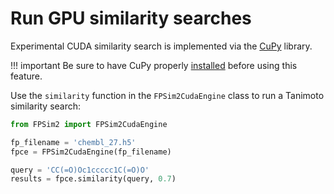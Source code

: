 # Run GPU similarity searches

Experimental CUDA similarity search is implemented via the [CuPy](https://cupy.chainer.org/) library.

!!! important
    Be sure to have CuPy properly [installed](https://docs-cupy.chainer.org/en/stable/install.html) before using this feature.

Use the `similarity` function in the `FPSim2CudaEngine` class to run a Tanimoto similarity search:

```python
from FPSim2 import FPSim2CudaEngine

fp_filename = 'chembl_27.h5'
fpce = FPSim2CudaEngine(fp_filename)

query = 'CC(=O)Oc1ccccc1C(=O)O'
results = fpce.similarity(query, 0.7)
```
